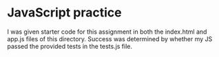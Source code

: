 # JavaScript practice

I was given starter code for this assignment in both the index.html and app.js files of this directory. Success was determined by whether my JS passed the provided tests in the tests.js file.

